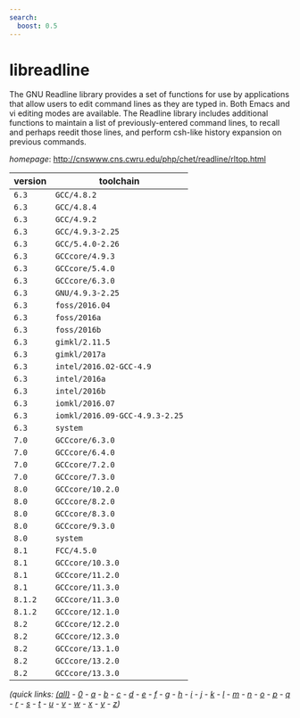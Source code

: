 ```yaml
---
search:
  boost: 0.5
---
```

# libreadline

The GNU Readline library provides a set of functions for use by applications that  allow users to edit command lines as they are typed in. Both Emacs and vi editing modes are available.  The Readline library includes additional functions to maintain a list of previously-entered command lines,  to recall and perhaps reedit those lines, and perform csh-like history expansion on previous commands.

*homepage*: <http://cnswww.cns.cwru.edu/php/chet/readline/rltop.html>

version | toolchain
--------|----------
``6.3`` | ``GCC/4.8.2``
``6.3`` | ``GCC/4.8.4``
``6.3`` | ``GCC/4.9.2``
``6.3`` | ``GCC/4.9.3-2.25``
``6.3`` | ``GCC/5.4.0-2.26``
``6.3`` | ``GCCcore/4.9.3``
``6.3`` | ``GCCcore/5.4.0``
``6.3`` | ``GCCcore/6.3.0``
``6.3`` | ``GNU/4.9.3-2.25``
``6.3`` | ``foss/2016.04``
``6.3`` | ``foss/2016a``
``6.3`` | ``foss/2016b``
``6.3`` | ``gimkl/2.11.5``
``6.3`` | ``gimkl/2017a``
``6.3`` | ``intel/2016.02-GCC-4.9``
``6.3`` | ``intel/2016a``
``6.3`` | ``intel/2016b``
``6.3`` | ``iomkl/2016.07``
``6.3`` | ``iomkl/2016.09-GCC-4.9.3-2.25``
``6.3`` | ``system``
``7.0`` | ``GCCcore/6.3.0``
``7.0`` | ``GCCcore/6.4.0``
``7.0`` | ``GCCcore/7.2.0``
``7.0`` | ``GCCcore/7.3.0``
``8.0`` | ``GCCcore/10.2.0``
``8.0`` | ``GCCcore/8.2.0``
``8.0`` | ``GCCcore/8.3.0``
``8.0`` | ``GCCcore/9.3.0``
``8.0`` | ``system``
``8.1`` | ``FCC/4.5.0``
``8.1`` | ``GCCcore/10.3.0``
``8.1`` | ``GCCcore/11.2.0``
``8.1`` | ``GCCcore/11.3.0``
``8.1.2`` | ``GCCcore/11.3.0``
``8.1.2`` | ``GCCcore/12.1.0``
``8.2`` | ``GCCcore/12.2.0``
``8.2`` | ``GCCcore/12.3.0``
``8.2`` | ``GCCcore/13.1.0``
``8.2`` | ``GCCcore/13.2.0``
``8.2`` | ``GCCcore/13.3.0``


*(quick links: [(all)](../index.md) - [0](../0/index.md) - [a](../a/index.md) - [b](../b/index.md) - [c](../c/index.md) - [d](../d/index.md) - [e](../e/index.md) - [f](../f/index.md) - [g](../g/index.md) - [h](../h/index.md) - [i](../i/index.md) - [j](../j/index.md) - [k](../k/index.md) - [l](../l/index.md) - [m](../m/index.md) - [n](../n/index.md) - [o](../o/index.md) - [p](../p/index.md) - [q](../q/index.md) - [r](../r/index.md) - [s](../s/index.md) - [t](../t/index.md) - [u](../u/index.md) - [v](../v/index.md) - [w](../w/index.md) - [x](../x/index.md) - [y](../y/index.md) - [z](../z/index.md))*

